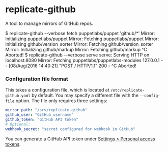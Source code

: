 # replicate-github

A tool to manage mirrors of GitHub repos.

  $ replicate-github --verbose fetch puppetlabs/puppet 'github/*'
  Mirror: Initializing puppetlabs/puppet
  Mirror: Fetching puppetlabs/puppet
  Mirror: Initializing github/version_sorter
  Mirror: Fetching github/version_sorter
  Mirror: Initializing github/markup
  Mirror: Fetching github/markup
  ^C
  Aborted!
  $ replicate-github --verbose serve
  serve: Serving HTTP on localhost:8080
  Mirror: Fetching puppetlabs/puppetlabs-modules
  127.0.0.1 - - [08/Aug/2016 14:40:21] "POST / HTTP/1.1" 200 -
  ^C
  Aborted!

### Configuration file format

This takes a configuration file, which is located at `/etc/replicate-github.yaml` by default. You may specify a different file with the `--config-file` option. The file only requires three settings:

~~~ yaml
mirror_path: "/srv/replicate-github"
github_user: "GitHub username"
github_token: "GitHub API token"
# Optional:
webhook_secret: "secret configured for webhook in GitHub"
~~~

You can generate a GitHub API token under [Settings > Personal access tokens](https://github.com/settings/tokens).
